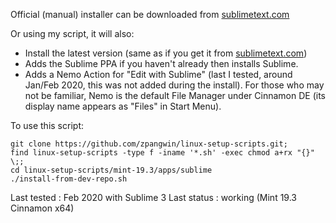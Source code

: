 
Official (manual) installer can be downloaded from [sublimetext.com](https://www.sublimetext.com/)

Or using my script, it will also:

* Install the latest version (same as if you get it from [sublimetext.com](https://www.sublimetext.com/))
* Adds the Sublime PPA if you haven't already then installs Sublime.
* Adds a Nemo Action for "Edit with Sublime" (last I tested, around Jan/Feb 2020, this was not added during the install). For those who may not be familiar, Nemo is the default File Manager under Cinnamon DE (its display name appears as "Files" in Start Menu).


To use this script:

```
git clone https://github.com/zpangwin/linux-setup-scripts.git;
find linux-setup-scripts -type f -iname '*.sh' -exec chmod a+rx "{}" \;;
cd linux-setup-scripts/mint-19.3/apps/sublime
./install-from-dev-repo.sh
```


Last tested : Feb 2020 with Sublime 3
Last status : working (Mint 19.3 Cinnamon x64)

